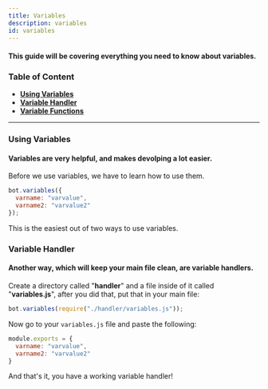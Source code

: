 ```yaml
---
title: Variables 
description: variables
id: variables
---
```


#### This guide will be covering everything you need to know about variables.

### Table of Content
  - **[Using Variables][1]**
  - **[Variable Handler][2]**
  - **[Variable Functions][3]**
---

### Using Variables
#### Variables are very helpful, and makes devolping a lot easier.

Before we use variables, we have to learn how to use them.

```js
bot.variables({
  varname: "varvalue",
  varname2: "varvalue2"
});
```
This is the easiest out of two ways to use variables.

### Variable Handler
#### Another way, which will keep your main file clean, are variable handlers.

Create a directory called "**handler**" and a file inside of it called "**variables.js**", after you did that, put that in your main file:
```js
bot.variables(require("./handler/variables.js"));
```

Now go to your `variables.js` file and paste the following:
```js
module.exports = {
  varname: "varvalue",
  varname2: "varvalue2"
}
```

And that's it, you have a working variable handler!

<!--- links -->
[1]: #using-variables
[2]: #variable-handler
[3]: #variable-functions
[embed-example]: https://cdn.discordapp.com/attachments/1061712111052521493/1061764337691279460/image_3.png
[aoi-github]: https://github.com/akaruidevelopment/aoi.js#v6
[ayaka-parser]: https://github.com/usersatoshi/parsers#main

